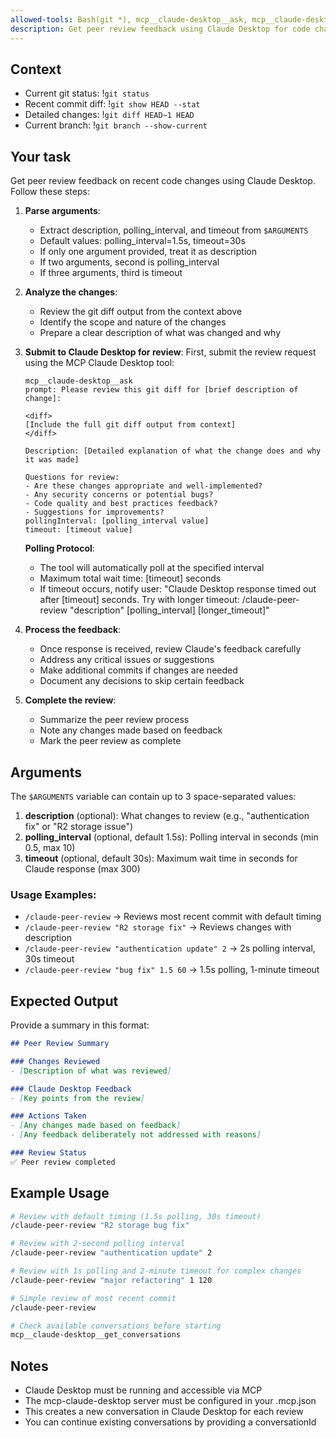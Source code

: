 ```yaml
---
allowed-tools: Bash(git *), mcp__claude-desktop__ask, mcp__claude-desktop__get_conversations
description: Get peer review feedback using Claude Desktop for code changes
---
```


## Context
- Current git status: !`git status`
- Recent commit diff: !`git show HEAD --stat`
- Detailed changes: !`git diff HEAD~1 HEAD`
- Current branch: !`git branch --show-current`

## Your task
Get peer review feedback on recent code changes using Claude Desktop. Follow these steps:

1. **Parse arguments**:
   - Extract description, polling_interval, and timeout from `$ARGUMENTS`
   - Default values: polling_interval=1.5s, timeout=30s
   - If only one argument provided, treat it as description
   - If two arguments, second is polling_interval
   - If three arguments, third is timeout

2. **Analyze the changes**:
   - Review the git diff output from the context above
   - Identify the scope and nature of the changes
   - Prepare a clear description of what was changed and why

3. **Submit to Claude Desktop for review**:
   First, submit the review request using the MCP Claude Desktop tool:
   ```
   mcp__claude-desktop__ask
   prompt: Please review this git diff for [brief description of change]:

   <diff>
   [Include the full git diff output from context]
   </diff>

   Description: [Detailed explanation of what the change does and why it was made]

   Questions for review:
   - Are these changes appropriate and well-implemented?
   - Any security concerns or potential bugs?
   - Code quality and best practices feedback?
   - Suggestions for improvements?
   pollingInterval: [polling_interval value]
   timeout: [timeout value]
   ```

   **Polling Protocol**:
   - The tool will automatically poll at the specified interval
   - Maximum total wait time: [timeout] seconds
   - If timeout occurs, notify user: "Claude Desktop response timed out after [timeout] seconds. Try with longer timeout: /claude-peer-review \"description\" [polling_interval] [longer_timeout]"

4. **Process the feedback**:
   - Once response is received, review Claude's feedback carefully
   - Address any critical issues or suggestions
   - Make additional commits if changes are needed
   - Document any decisions to skip certain feedback

5. **Complete the review**:
   - Summarize the peer review process
   - Note any changes made based on feedback
   - Mark the peer review as complete

## Arguments
The `$ARGUMENTS` variable can contain up to 3 space-separated values:
1. **description** (optional): What changes to review (e.g., "authentication fix" or "R2 storage issue")
2. **polling_interval** (optional, default 1.5s): Polling interval in seconds (min 0.5, max 10)
3. **timeout** (optional, default 30s): Maximum wait time in seconds for Claude response (max 300)

### Usage Examples:
- `/claude-peer-review` → Reviews most recent commit with default timing
- `/claude-peer-review "R2 storage fix"` → Reviews changes with description
- `/claude-peer-review "authentication update" 2` → 2s polling interval, 30s timeout
- `/claude-peer-review "bug fix" 1.5 60` → 1.5s polling, 1-minute timeout

## Expected Output
Provide a summary in this format:

```markdown
## Peer Review Summary

### Changes Reviewed
- [Description of what was reviewed]

### Claude Desktop Feedback
- [Key points from the review]

### Actions Taken
- [Any changes made based on feedback]
- [Any feedback deliberately not addressed with reasons]

### Review Status
✅ Peer review completed
```

## Example Usage
```bash
# Review with default timing (1.5s polling, 30s timeout)
/claude-peer-review "R2 storage bug fix"

# Review with 2-second polling interval
/claude-peer-review "authentication update" 2

# Review with 1s polling and 2-minute timeout for complex changes
/claude-peer-review "major refactoring" 1 120

# Simple review of most recent commit
/claude-peer-review

# Check available conversations before starting
mcp__claude-desktop__get_conversations
```

## Notes
- Claude Desktop must be running and accessible via MCP
- The mcp-claude-desktop server must be configured in your .mcp.json
- This creates a new conversation in Claude Desktop for each review
- You can continue existing conversations by providing a conversationId